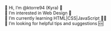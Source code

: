 
<div>
👋 Hi, I’m @ktorre94 (Kyra) 🖤 <br />
👀 I’m interested in Web Design 🎨 <br />
🌱 I’m currently learning HTML|CSS|JavaScript 👩‍💻 <br />
💞️ I’m looking for helpful tips and suggestions 🆘 <br />
</div>


<!---
ktorre94/ktorre94 is a ✨ special ✨ repository because its `README.md` (this file) appears on your GitHub profile.
You can click the Preview link to take a look at your changes.
--->
